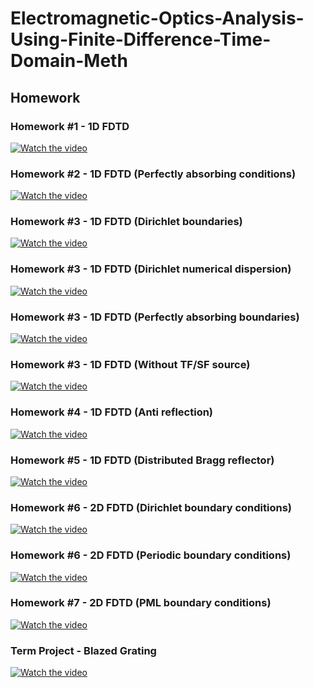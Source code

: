 # Electromagnetic-Optics-Analysis-Using-Finite-Difference-Time-Domain-Meth

## Homework
### Homework #1 - 1D FDTD
[![Watch the video](https://img.youtube.com/vi/0j358kNUVxE/0.jpg)](https://www.youtube.com/watch?v=0j358kNUVxE)
### Homework #2 - 1D FDTD (Perfectly absorbing conditions)
[![Watch the video](https://img.youtube.com/vi/Pv5Ghcoa0Uo/0.jpg)](https://www.youtube.com/watch?v=Pv5Ghcoa0Uo)
### Homework #3 - 1D FDTD (Dirichlet boundaries)
[![Watch the video](https://img.youtube.com/vi/x3ONXMpll9E/0.jpg)](https://www.youtube.com/watch?v=x3ONXMpll9E)
### Homework #3 - 1D FDTD (Dirichlet numerical dispersion)
[![Watch the video](https://img.youtube.com/vi/EKydR41v_z4/0.jpg)](https://www.youtube.com/watch?v=EKydR41v_z4)
### Homework #3 - 1D FDTD (Perfectly absorbing boundaries)
[![Watch the video](https://img.youtube.com/vi/rDX6JkOhD88/0.jpg)](https://www.youtube.com/watch?v=rDX6JkOhD88)
### Homework #3 - 1D FDTD (Without TF/SF source)
[![Watch the video](https://img.youtube.com/vi/ZvKiyU97MOs/0.jpg)](https://www.youtube.com/watch?v=ZvKiyU97MOs)
### Homework #4 - 1D FDTD (Anti reflection)
[![Watch the video](https://img.youtube.com/vi/GbZByIXwewg/0.jpg)](https://www.youtube.com/watch?v=GbZByIXwewg)
### Homework #5 - 1D FDTD (Distributed Bragg reflector)
[![Watch the video](https://img.youtube.com/vi/ngO7djTjJ7c/0.jpg)](https://www.youtube.com/watch?v=ngO7djTjJ7c)
### Homework #6 - 2D FDTD (Dirichlet boundary conditions)
[![Watch the video](https://img.youtube.com/vi/M-Dd6Yh7Z8Y/0.jpg)](https://www.youtube.com/watch?v=M-Dd6Yh7Z8Y)
### Homework #6 - 2D FDTD (Periodic boundary conditions)
[![Watch the video](https://img.youtube.com/vi/2VLeOwnv6LM/0.jpg)](https://www.youtube.com/watch?v=2VLeOwnv6LM)
### Homework #7 - 2D FDTD (PML boundary conditions)
[![Watch the video](https://img.youtube.com/vi/OhHhlNRbeHw/0.jpg)](https://www.youtube.com/watch?v=OhHhlNRbeHw)
### Term Project - Blazed Grating
[![Watch the video](https://img.youtube.com/vi/aLfAqsHEvlc/0.jpg)](https://www.youtube.com/watch?v=aLfAqsHEvlc)
